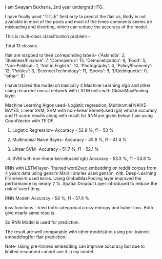I am Swayam Bukharia, 2nd year undergrad IITG.

I have finally used "TITLE" field only to predict the flair as, Body is not available in most of the posts and most of the times 
comments seems be misleading and diverting, which can reduce the accuracy of the model.

This is multi-class classification problem -

Total 13 classes

flair are mapped to their correponding labels-
{'AskIndia': 2,
 'Business/Finance': 7,
 'Coronavirus': 13,
 'Demonetization': 6,
 'Food': 5,
 'Non-Political': 1,
 'Not in English.': 10,
 'Photography': 4,
 'Policy/Economy': 12,
 'Politics': 3,
 'Science/Technology': 11,
 'Sports': 9,
 '[R]eddiquette': 0,
 'other': 8}

I have trained the model on basically 4 Machine Learning algo and other using recurrent neural network with LSTM units with 
GlobalMaxPooling layer.

Machine Learning Algos used- Logistic regression, Multinomial NAIVE- BAYES, Linear SVM, SVM with non-linear kernel(used rgb) whose 
accuracy and f1-score results along with result for RNN are given below. I am using CountVector with TFIDF.

1. Logistic Regression- 
   Accuracy - 52.8 %, f1 - 53 %
   
2. Multinomial Naive Bayes-
   Accuracy - 45.9 %, f1 - 41.4 %
   
3. Linear SVM-
   Accuracy - 51.7 %, f1 - 52.1 %
   
4. SVM with non-linear kernel(used rgb)
   Accuracy - 53.3 %, f1 - 53.8 %
   
RNN with LSTM layer-
Trained word2vec embedding on reddit corpus from 4 years data using gensim
Main libraries used gensim, nltk. Deep-Learning Framework used keras.
Using GlobalMaxPooling layer improved the performance by nearly 2 %. Spatial Dropout Layer introduced to reduce the risk of overfitting.

RNN Model-
Accuracy - 58 %, f1 - 57.4 %

loss functions - tried both categorical cross-entropy and huber loss. Both give nearly same results.

So RNN Model is used for prediction.

The result are well comparable with other models(not using pre-trained embedding)for flair prediction.

Note- Using pre-trained embedding can improve accuracy but due to limited resourced cannot use it in my model.


   
 
